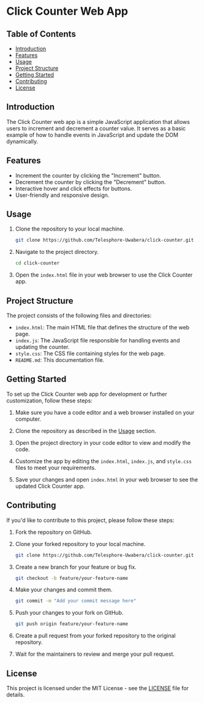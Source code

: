 # Click Counter Web App


## Table of Contents
- [Introduction](#introduction)
- [Features](#features)
- [Usage](#usage)
- [Project Structure](#project-structure)
- [Getting Started](#getting-started)
- [Contributing](#contributing)
- [License](#license)

## Introduction

The Click Counter web app is a simple JavaScript application that allows users to increment and decrement a counter value. It serves as a basic example of how to handle events in JavaScript and update the DOM dynamically.

## Features

- Increment the counter by clicking the "Increment" button.
- Decrement the counter by clicking the "Decrement" button.
- Interactive hover and click effects for buttons.
- User-friendly and responsive design.

## Usage

1. Clone the repository to your local machine.

   ```bash
   git clone https://github.com/Telesphore-Uwabera/click-counter.git
   ```

2. Navigate to the project directory.

   ```bash
   cd click-counter
   ```

3. Open the `index.html` file in your web browser to use the Click Counter app.

## Project Structure

The project consists of the following files and directories:

- `index.html`: The main HTML file that defines the structure of the web page.
- `index.js`: The JavaScript file responsible for handling events and updating the counter.
- `style.css`: The CSS file containing styles for the web page.
- `README.md`: This documentation file.

## Getting Started

To set up the Click Counter web app for development or further customization, follow these steps:

1. Make sure you have a code editor and a web browser installed on your computer.

2. Clone the repository as described in the [Usage](#usage) section.

3. Open the project directory in your code editor to view and modify the code.

4. Customize the app by editing the `index.html`, `index.js`, and `style.css` files to meet your requirements.

5. Save your changes and open `index.html` in your web browser to see the updated Click Counter app.

## Contributing

If you'd like to contribute to this project, please follow these steps:

1. Fork the repository on GitHub.

2. Clone your forked repository to your local machine.

   ```bash
   git clone https://github.com/Telesphore-Uwabera/click-counter.git
   ```

3. Create a new branch for your feature or bug fix.

   ```bash
   git checkout -b feature/your-feature-name
   ```

4. Make your changes and commit them.

   ```bash
   git commit -m "Add your commit message here"
   ```

5. Push your changes to your fork on GitHub.

   ```bash
   git push origin feature/your-feature-name
   ```

6. Create a pull request from your forked repository to the original repository.

7. Wait for the maintainers to review and merge your pull request.

## License

This project is licensed under the MIT License - see the [LICENSE](LICENSE) file for details.
